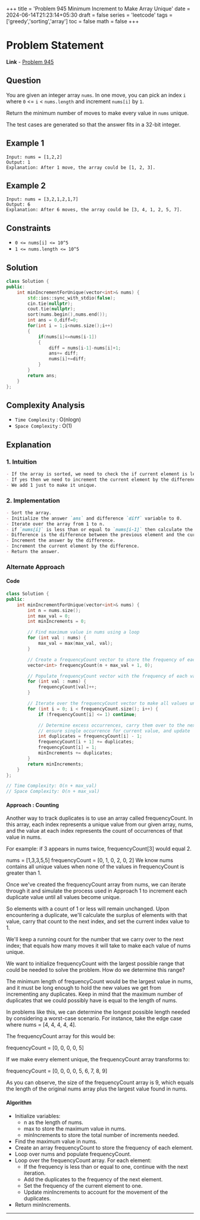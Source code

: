 +++
title = 'Problem 945 Minimum Increment to Make Array Unique'
date = 2024-06-14T21:23:14+05:30
draft = false
series = 'leetcode'
tags =['greedy','sorting','array']
toc = false
math = false
+++

# Problem Statement

**Link** - [Problem 945](https://leetcode.com/problems/minimum-increment-to-make-array-unique/description/)

## Question

You are given an integer array `nums`. In one move, you can pick an index `i` where `0` <= `i` < `nums.length` and increment `nums[i]` by `1`.

Return the minimum number of moves to make every value in `nums` unique.

The test cases are generated so that the answer fits in a 32-bit integer.

## Example 1

```text
Input: nums = [1,2,2]
Output: 1
Explanation: After 1 move, the array could be [1, 2, 3].
```

## Example 2

```text
Input: nums = [3,2,1,2,1,7]
Output: 6
Explanation: After 6 moves, the array could be [3, 4, 1, 2, 5, 7].
```

## Constraints

- `0 <= nums[i] <= 10^5`
- `1 <= nums.length <= 10^5`

## Solution

```cpp
class Solution {
public:
    int minIncrementForUnique(vector<int>& nums) {
        std::ios::sync_with_stdio(false);
        cin.tie(nullptr);
        cout.tie(nullptr);
        sort(nums.begin(),nums.end());
        int ans = 0,diff=0;
        for(int i = 1;i<nums.size();i++)
        {
            if(nums[i]<=nums[i-1])
            {
                diff = nums[i-1]-nums[i]+1;
                ans+= diff;
                nums[i]+=diff;
            }
        }
        return ans;
    }
};
```

## Complexity Analysis

- `Time Complexity` : O(nlogn)
- `Space Complexity` : O(1)

## Explanation

### 1. Intuition

```markdown
- If the array is sorted, we need to check the if current element is less than or equal to the previous element.
- If yes then we need to increment the current element by the difference of previous element and current element + 1.
- We add 1 just to make it unique.
```

### 2. Implementation

```markdown
- Sort the array.
- Initialize the answer `ans` and difference `diff` variable to 0.
- Iterate over the array from 1 to n.
- if `nums[i]` is less than or equal to `nums[i-1]` then calculate the difference.
- Difference is the difference between the previous element and the current element + 1.
- Increment the answer by the difference.
- Increment the current element by the difference.
- Return the answer.
```

### Alternate Approach

#### Code

```cpp
class Solution {
public:
    int minIncrementForUnique(vector<int>& nums) {
        int n = nums.size();
        int max_val = 0;
        int minIncrements = 0;

        // Find maximum value in nums using a loop
        for (int val : nums) {
            max_val = max(max_val, val);
        }

        // Create a frequencyCount vector to store the frequency of each value in nums
        vector<int> frequencyCount(n + max_val + 1, 0);

        // Populate frequencyCount vector with the frequency of each value in nums
        for (int val : nums) {
            frequencyCount[val]++;
        }

        // Iterate over the frequencyCount vector to make all values unique
        for (int i = 0; i < frequencyCount.size(); i++) {
            if (frequencyCount[i] <= 1) continue;

            // Determine excess occurrences, carry them over to the next value,
            // ensure single occurrence for current value, and update  minIncrements.
            int duplicates = frequencyCount[i] - 1;
            frequencyCount[i + 1] += duplicates;
            frequencyCount[i] = 1;
            minIncrements += duplicates;
        }
        return minIncrements;
    }
};

// Time Complexity: O(n + max_val)
// Space Complexity: O(n + max_val)
```

#### Approach : Counting

Another way to track duplicates is to use an array called frequencyCount. In this array, each index represents a unique value from our given array, nums, and the value at each index represents the count of occurrences of that value in nums.

For example: if 3 appears in nums twice, frequencyCount[3] would equal 2.

nums = [1,3,3,5,5]
frequencyCount = [0, 1, 0, 2, 0, 2]
We know nums contains all unique values when none of the values in frequencyCount is greater than 1.

Once we've created the frequencyCount array from nums, we can iterate through it and simulate the process used in Approach 1 to increment each duplicate value until all values become unique.

So elements with a count of 1 or less will remain unchanged. Upon encountering a duplicate, we'll calculate the surplus of elements with that value, carry that count to the next index, and set the current index value to 1.

We'll keep a running count for the number that we carry over to the next index; that equals how many moves it will take to make each value of nums unique.

We want to initialize frequencyCount with the largest possible range that could be needed to solve the problem. How do we determine this range?

The minimum length of frequencyCount would be the largest value in nums, and it must be long enough to hold the new values we get from incrementing any duplicates. Keep in mind that the maximum number of duplicates that we could possibly have is equal to the length of nums.

In problems like this, we can determine the longest possible length needed by considering a worst-case scenario. For instance, take the edge case where nums = [4, 4, 4, 4, 4].

The frequencyCount array for this would be:

frequencyCount = [0, 0, 0, 0, 5]

If we make every element unique, the frequencyCount array transforms to:

frequencyCount = [0, 0, 0, 0, 5, 6, 7, 8, 9]

As you can observe, the size of the frequencyCount array is 9, which equals the length of the original nums array plus the largest value found in nums.

#### Algorithm

- Initialize variables:
  - n as the length of nums.
  - max to store the maximum value in nums.
  - minIncrements to store the total number of increments needed.
- Find the maximum value in nums.
- Create an array frequencyCount to store the frequency of each element.
- Loop over nums and populate frequencyCount.
- Loop over the frequencyCount array. For each element:
  - If the frequency is less than or equal to one, continue with the next iteration.
  - Add the duplicates to the frequency of the next element.
  - Set the frequency of the current element to one.
  - Update minIncrements to account for the movement of the duplicates.
- Return minIncrements.

---
